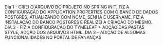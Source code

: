 Dia 1 - CRIEI O ARQUIVO DO PROJETO NO SPRING INIT, FIZ A CONFIGURAÇÃO DO APPLICATION.PROPERTIES COM O BANCO DE DADOS POSTGRES, ATUALIZANDO COM NOME, SENHA E USERNAME. FIZ A INSTALAÇÃO DO BANCO POSTGRES E REALIZEI A CRIAÇÃO DO MESMO.
DIA 2 - FIZ A CONFIGURAÇÃO DO TYMELEAF + ADÇÃO DAS PASTAS STYLE, ADÇÃO DOS ARQUIVOS HTML.
DIA 3 - ADIÇÃO DE ALGUMAS FUNCIONALIDADES NO PORTAL DE FANANÇAS
